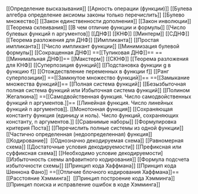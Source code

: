 [[Определение высказывания]]
[[Арность операции (функции)]]
[[Булева алгебра определение  аксиомы законы только перечислить]]
[[Булево множество]]
[[Закон единственности дополнения]]
[[Закон инволюции]]
[[Теорема склеивания]]
[[В чем отличие функции и формулы]]
[[Число булевых функций n аргументов]]
[[ДНФ]]
[[КНФ]]
[[Минтерм]]
[[СДНФ]]
[[Теорема разложения для ДНФ]]
[[Импликанта]]
[[Простая импликанта]]
[[Число импликант функции]]
[[Минимизация булевой формулы]]
[[Сокращенная ДНФ]]
==[[Тупиковая ДНФ]]==
==[[Минимальная ДНФ]]==
[[Макстерм]]
[[СКНФ]]
[[Теорема разложения для КНФ]]
[[Суперпозиция функций]]
[[Подстановка функции g в функцию f]]
[[Отождествление переменных в функции f]]
[[Ранг суперпозиции]]
==[[Замкнутое множество функций]]==
==[[Замыкание множества функций]]==
[[Полная система функций]]
[[Безызбыточная полная система функций или Избыточная система функций]]
[[Полином Жегалкина]]
==[[Самодвойственная функция. Число самодвойственных функций n аргументов.]]==
[[Линейная функция. Число линейных функций n аргументов]].
[[Монотонная функция]]
[[Сохраняющая константу функция (единицу и ноль). Число функций, сохраняющих константу,  n аргументов.]]
[[Сравнимые наборы]]
[[Формулировка критерия Поста]]
[[Перечислить полные системы из одной функции]]
[[Частично определенная (недоопределенная) функция]]
[[Кодирование]] 
[[Однозначно декодируемая схема]]
[[Равномерная схема]]
[[Достаточные условия декодируемости]]
[[Префиксная или суффиксная схема]]
[[Необходимо условие декодируемости]
[[Избыточность схемы алфавитного кодирования]]
[[Формула подсчета избыточности схемы]]
[[Принцип кода Хаффмана]]
[[Принцип кода Шеннона  Фано]]
==[[Отличие блочного кодирования Хаффмана]]==
[[Расстояние Хэмминга]] 
[[Принцип построение кода Хэмминга]]
[[Принцип поиска и исправление ошибок в коде Хэмминга]]